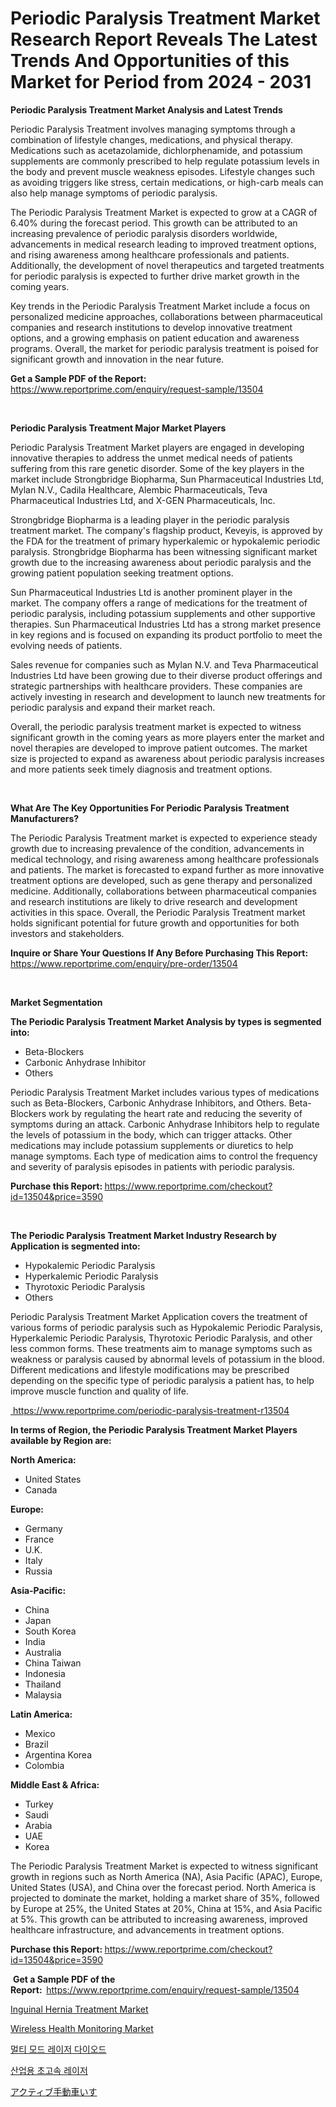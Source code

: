 <p><h1>Periodic Paralysis Treatment Market Research Report Reveals The Latest Trends And Opportunities of this Market for Period from 2024 - 2031</h1></p><p><strong>Periodic Paralysis Treatment Market Analysis and Latest Trends</strong></p>
<p><p>Periodic Paralysis Treatment involves managing symptoms through a combination of lifestyle changes, medications, and physical therapy. Medications such as acetazolamide, dichlorphenamide, and potassium supplements are commonly prescribed to help regulate potassium levels in the body and prevent muscle weakness episodes. Lifestyle changes such as avoiding triggers like stress, certain medications, or high-carb meals can also help manage symptoms of periodic paralysis.</p><p>The Periodic Paralysis Treatment Market is expected to grow at a CAGR of 6.40% during the forecast period. This growth can be attributed to an increasing prevalence of periodic paralysis disorders worldwide, advancements in medical research leading to improved treatment options, and rising awareness among healthcare professionals and patients. Additionally, the development of novel therapeutics and targeted treatments for periodic paralysis is expected to further drive market growth in the coming years.</p><p>Key trends in the Periodic Paralysis Treatment Market include a focus on personalized medicine approaches, collaborations between pharmaceutical companies and research institutions to develop innovative treatment options, and a growing emphasis on patient education and awareness programs. Overall, the market for periodic paralysis treatment is poised for significant growth and innovation in the near future.</p></p>
<p><strong>Get a Sample PDF of the Report:&nbsp;</strong> <a href="https://www.reportprime.com/enquiry/request-sample/13504">https://www.reportprime.com/enquiry/request-sample/13504</a></p>
<p>&nbsp;</p>
<p><strong>Periodic Paralysis Treatment Major Market Players</strong></p>
<p><p>Periodic Paralysis Treatment Market players are engaged in developing innovative therapies to address the unmet medical needs of patients suffering from this rare genetic disorder. Some of the key players in the market include Strongbridge Biopharma, Sun Pharmaceutical Industries Ltd, Mylan N.V., Cadila Healthcare, Alembic Pharmaceuticals, Teva Pharmaceutical Industries Ltd, and X-GEN Pharmaceuticals, Inc.</p><p>Strongbridge Biopharma is a leading player in the periodic paralysis treatment market. The company's flagship product, Keveyis, is approved by the FDA for the treatment of primary hyperkalemic or hypokalemic periodic paralysis. Strongbridge Biopharma has been witnessing significant market growth due to the increasing awareness about periodic paralysis and the growing patient population seeking treatment options.</p><p>Sun Pharmaceutical Industries Ltd is another prominent player in the market. The company offers a range of medications for the treatment of periodic paralysis, including potassium supplements and other supportive therapies. Sun Pharmaceutical Industries Ltd has a strong market presence in key regions and is focused on expanding its product portfolio to meet the evolving needs of patients.</p><p>Sales revenue for companies such as Mylan N.V. and Teva Pharmaceutical Industries Ltd have been growing due to their diverse product offerings and strategic partnerships with healthcare providers. These companies are actively investing in research and development to launch new treatments for periodic paralysis and expand their market reach.</p><p>Overall, the periodic paralysis treatment market is expected to witness significant growth in the coming years as more players enter the market and novel therapies are developed to improve patient outcomes. The market size is projected to expand as awareness about periodic paralysis increases and more patients seek timely diagnosis and treatment options.</p></p>
<p>&nbsp;</p>
<p><strong>What Are The Key Opportunities For Periodic Paralysis Treatment Manufacturers?</strong></p>
<p><p>The Periodic Paralysis Treatment market is expected to experience steady growth due to increasing prevalence of the condition, advancements in medical technology, and rising awareness among healthcare professionals and patients. The market is forecasted to expand further as more innovative treatment options are developed, such as gene therapy and personalized medicine. Additionally, collaborations between pharmaceutical companies and research institutions are likely to drive research and development activities in this space. Overall, the Periodic Paralysis Treatment market holds significant potential for future growth and opportunities for both investors and stakeholders.</p></p>
<p><strong>Inquire or Share Your Questions If Any Before Purchasing This Report:</strong> <a href="https://www.reportprime.com/enquiry/pre-order/13504">https://www.reportprime.com/enquiry/pre-order/13504</a></p>
<p>&nbsp;</p>
<p><strong>Market Segmentation</strong></p>
<p><strong>The Periodic Paralysis Treatment Market Analysis by types is segmented into:</strong></p>
<p><ul><li>Beta-Blockers</li><li>Carbonic Anhydrase Inhibitor</li><li>Others</li></ul></p>
<p><p>Periodic Paralysis Treatment Market includes various types of medications such as Beta-Blockers, Carbonic Anhydrase Inhibitors, and Others. Beta-Blockers work by regulating the heart rate and reducing the severity of symptoms during an attack. Carbonic Anhydrase Inhibitors help to regulate the levels of potassium in the body, which can trigger attacks. Other medications may include potassium supplements or diuretics to help manage symptoms. Each type of medication aims to control the frequency and severity of paralysis episodes in patients with periodic paralysis.</p></p>
<p><strong>Purchase this Report:&nbsp;</strong><a href="https://www.reportprime.com/checkout?id=13504&price=3590">https://www.reportprime.com/checkout?id=13504&price=3590</a></p>
<p>&nbsp;</p>
<p><strong>The Periodic Paralysis Treatment Market Industry Research by Application is segmented into:</strong></p>
<p><ul><li>Hypokalemic Periodic Paralysis</li><li>Hyperkalemic Periodic Paralysis</li><li>Thyrotoxic Periodic Paralysis</li><li>Others</li></ul></p>
<p><p>Periodic Paralysis Treatment Market Application covers the treatment of various forms of periodic paralysis such as Hypokalemic Periodic Paralysis, Hyperkalemic Periodic Paralysis, Thyrotoxic Periodic Paralysis, and other less common forms. These treatments aim to manage symptoms such as weakness or paralysis caused by abnormal levels of potassium in the blood. Different medications and lifestyle modifications may be prescribed depending on the specific type of periodic paralysis a patient has, to help improve muscle function and quality of life.</p></p>
<p><a href="https://www.reportprime.com/periodic-paralysis-treatment-r13504">&nbsp;https://www.reportprime.com/periodic-paralysis-treatment-r13504</a></p>
<p><strong>In terms of Region, the Periodic Paralysis Treatment Market Players available by Region are:</strong></p>
<p>
    <p> <strong> North America: </strong>
        <ul>
            <li>United States</li>
            <li>Canada</li>
        </ul>
        </p> 
    <p> <strong> Europe: </strong>
        <ul>
            <li>Germany</li>
            <li>France</li>
            <li>U.K.</li>
            <li>Italy</li>
            <li>Russia</li>
        </ul>
        </p> 
    <p> <strong> Asia-Pacific: </strong>
        <ul>
            <li>China</li>
            <li>Japan</li>
            <li>South Korea</li>
            <li>India</li>
            <li>Australia</li>
            <li>China Taiwan</li>
            <li>Indonesia</li>
            <li>Thailand</li>
            <li>Malaysia</li>
        </ul>
        </p> 
    <p> <strong> Latin America: </strong>
        <ul>
            <li>Mexico</li>
            <li>Brazil</li>
            <li>Argentina Korea</li>
            <li>Colombia</li>
        </ul>
        </p> 
    <p> <strong> Middle East & Africa: </strong>
        <ul>
            <li>Turkey</li>
            <li>Saudi</li>
            <li>Arabia</li>
            <li>UAE</li>
            <li>Korea</li>
        </ul>
    </p>
    </p>
<p><p>The Periodic Paralysis Treatment Market is expected to witness significant growth in regions such as North America (NA), Asia Pacific (APAC), Europe, United States (USA), and China over the forecast period. North America is projected to dominate the market, holding a market share of 35%, followed by Europe at 25%, the United States at 20%, China at 15%, and Asia Pacific at 5%. This growth can be attributed to increasing awareness, improved healthcare infrastructure, and advancements in treatment options.</p></p>
<p><strong>Purchase this Report: </strong><a href="https://www.reportprime.com/checkout?id=13504&price=3590">https://www.reportprime.com/checkout?id=13504&price=3590</a></p>
<p>&nbsp;<strong>Get a Sample PDF of the Report:&nbsp;&nbsp;</strong><a href="https://www.reportprime.com/enquiry/request-sample/13504">https://www.reportprime.com/enquiry/request-sample/13504</a></p>
<p><strong></strong></p>
<p><p><a href="https://github.com/nigngrjl95/Market-Research-Report-List-1/blob/main/inguinal-hernia-treatment-market.md">Inguinal Hernia Treatment Market</a></p><p><a href="https://github.com/ayamgoreng5458/Market-Research-Report-List-1/blob/main/wireless-health-monitoring-market.md">Wireless Health Monitoring Market</a></p><p><a href="https://github.com/konokaryan/Market-Research-Report-List-1/blob/main/7080824122635.md">멀티 모드 레이저 다이오드</a></p><p><a href="https://github.com/mithunmistry2258/Market-Research-Report-List-1/blob/main/7676666122634.md">산업용 초고속 레이저</a></p><p><a href="https://github.com/KenyonJohns/Market-Research-Report-List-1/blob/main/1830797104933.md">アクティブ手動車いす</a></p></p>